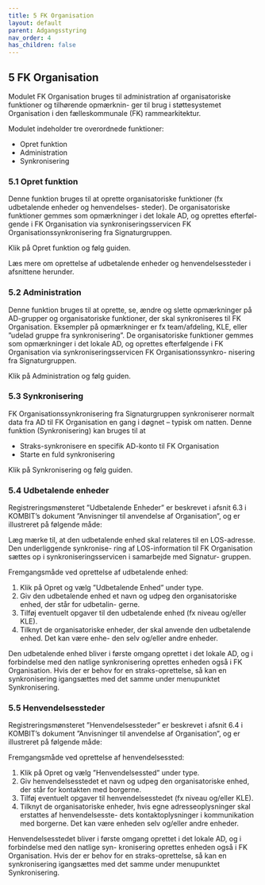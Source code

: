 ```yaml
---
title: 5 FK Organisation
layout: default
parent: Adgangsstyring
nav_order: 4
has_children: false
---
```


## 5 FK Organisation

Modulet FK Organisation bruges til administration af organisatoriske funktioner og tilhørende opmærknin-
ger til brug i støttesystemet Organisation i den fælleskommunale (FK) rammearkitektur.

Modulet indeholder tre overordnede funktioner:

* Opret funktion
* Administration
* Synkronisering

### 5.1 Opret funktion

Denne funktion bruges til at oprette organisatoriske funktioner (fx udbetalende enheder og henvendelses-
steder). De organisatoriske funktioner gemmes som opmærkninger i det lokale AD, og oprettes efterføl-
gende i FK Organisation via synkroniseringsservicen FK Organisationssynkronisering fra Signaturgruppen.

Klik på Opret funktion og følg guiden.

Læs mere om oprettelse af udbetalende enheder og henvendelsessteder i afsnittene herunder.

### 5.2 Administration

Denne funktion bruges til at oprette, se, ændre og slette opmærkninger på AD-grupper og organisatoriske
funktioner, der skal synkroniseres til FK Organisation. Eksempler på opmærkninger er fx team/afdeling, KLE,
eller ”udelad gruppe fra synkronisering”. De organisatoriske funktioner gemmes som opmærkninger i det
lokale AD, og oprettes efterfølgende i FK Organisation via synkroniseringsservicen FK Organisationssynkro-
nisering fra Signaturgruppen.

Klik på Administration og følg guiden.

### 5.3 Synkronisering

FK Organisationssynkronisering fra Signaturgruppen synkroniserer normalt data fra AD til FK Organisation
en gang i døgnet – typisk om natten. Denne funktion (Synkronisering) kan bruges til at

* Straks-synkronisere en specifik AD-konto til FK Organisation
* Starte en fuld synkronisering

Klik på Synkronisering og følg guiden.

### 5.4 Udbetalende enheder

Registreringsmønsteret ”Udbetalende Enheder” er beskrevet i afsnit 6.3 i KOMBIT’s dokument ”Anvisninger
til anvendelse af Organisation”, og er illustreret på følgende måde:

Læg mærke til, at den udbetalende enhed skal relateres til en LOS-adresse. Den underliggende synkronise-
ring af LOS-information til FK Organisation sættes op i synkroniseringsservicen i samarbejde med Signatur-
gruppen.

Fremgangsmåde ved oprettelse af udbetalende enhed:

1. Klik på Opret og vælg ”Udbetalende Enhed” under type.
2. Giv den udbetalende enhed et navn og udpeg den organisatoriske enhed, der står for udbetalin-
   gerne.
3. Tilføj eventuelt opgaver til den udbetalende enhed (fx niveau og/eller KLE).
4. Tilknyt de organisatoriske enheder, der skal anvende den udbetalende enhed. Det kan være enhe-
   den selv og/eller andre enheder.

Den udbetalende enhed bliver i første omgang oprettet i det lokale AD, og i forbindelse med den natlige
synkronisering oprettes enheden også i FK Organisation. Hvis der er behov for en straks-oprettelse, så kan
en synkronisering igangsættes med det samme under menupunktet Synkronisering.

### 5.5 Henvendelsessteder

Registreringsmønsteret ”Henvendelsessteder” er beskrevet i afsnit 6.4 i KOMBIT’s dokument ”Anvisninger
til anvendelse af Organisation”, og er illustreret på følgende måde:

Fremgangsmåde ved oprettelse af henvendelsessted:

1. Klik på Opret og vælg ”Henvendelsessted” under type.
2. Giv henvendelsesstedet et navn og udpeg den organisatoriske enhed, der står for kontakten med
   borgerne.
3. Tilføj eventuelt opgaver til henvendelsesstedet (fx niveau og/eller KLE).
4. Tilknyt de organisatoriske enheder, hvis egne adresseoplysninger skal erstattes af henvendelsesste-
   dets kontaktoplysninger i kommunikation med borgerne. Det kan være enheden selv og/eller andre
   enheder.

Henvendelsesstedet bliver i første omgang oprettet i det lokale AD, og i forbindelse med den natlige syn-
kronisering oprettes enheden også i FK Organisation. Hvis der er behov for en straks-oprettelse, så kan en
synkronisering igangsættes med det samme under menupunktet Synkronisering.



